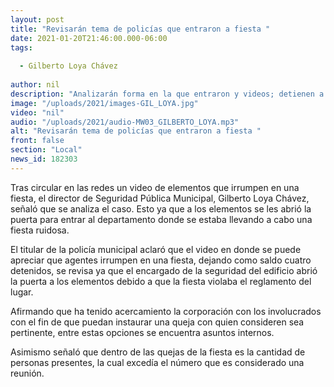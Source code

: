 ```yaml
---
layout: post
title: "Revisarán tema de policías que entraron a fiesta "
date: 2021-01-20T21:46:00.000-06:00
tags:
  
  - Gilberto Loya Chávez
  
author: nil
description: "Analizarán forma en la que entraron y videos; detienen a 4 por fiesta escandalosa."
image: "/uploads/2021/images-GIL_LOYA.jpg"
video: "nil"
audio: "/uploads/2021/audio-MW03_GILBERTO_LOYA.mp3"
alt: "Revisarán tema de policías que entraron a fiesta "
front: false
section: "Local"
news_id: 182303
---
```


Tras circular en las redes un video de elementos que irrumpen en una fiesta, el director de Seguridad Pública Municipal, Gilberto Loya Chávez, señaló que se analiza el caso. Esto ya que a los elementos se les abrió la puerta para entrar al departamento donde se estaba llevando a cabo una fiesta ruidosa.

El titular de la policía municipal aclaró que el video en donde se puede apreciar que agentes irrumpen en una fiesta, dejando como saldo cuatro detenidos, se revisa ya que el encargado de la seguridad del edificio abrió la puerta a los elementos debido a que la fiesta violaba el reglamento del lugar.

Afirmando que ha tenido acercamiento la corporación con los involucrados con el fin de que puedan instaurar una queja con quien consideren sea pertinente, entre  estas opciones se encuentra asuntos internos.

Asimismo señaló que dentro de las quejas de la fiesta es la cantidad de personas presentes, la cual excedía el número que es considerado una reunión. 